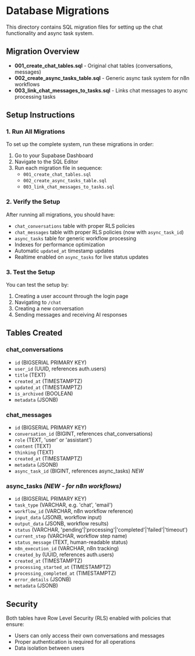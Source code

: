 # Database Migrations

This directory contains SQL migration files for setting up the chat functionality and async task system.

## Migration Overview

- **001_create_chat_tables.sql** - Original chat tables (conversations, messages)
- **002_create_async_tasks_table.sql** - Generic async task system for n8n workflows
- **003_link_chat_messages_to_tasks.sql** - Links chat messages to async processing tasks

## Setup Instructions

### 1. Run All Migrations

To set up the complete system, run these migrations in order:

1. Go to your Supabase Dashboard
2. Navigate to the SQL Editor
3. Run each migration file in sequence:
   - `001_create_chat_tables.sql`
   - `002_create_async_tasks_table.sql` 
   - `003_link_chat_messages_to_tasks.sql`

### 2. Verify the Setup

After running all migrations, you should have:

- `chat_conversations` table with proper RLS policies
- `chat_messages` table with proper RLS policies (now with `async_task_id`)
- `async_tasks` table for generic workflow processing
- Indexes for performance optimization
- Automatic `updated_at` timestamp updates
- Realtime enabled on `async_tasks` for live status updates

### 3. Test the Setup

You can test the setup by:

1. Creating a user account through the login page
2. Navigating to `/chat`
3. Creating a new conversation
4. Sending messages and receiving AI responses

## Tables Created

### chat_conversations
- `id` (BIGSERIAL PRIMARY KEY)
- `user_id` (UUID, references auth.users)
- `title` (TEXT)
- `created_at` (TIMESTAMPTZ)
- `updated_at` (TIMESTAMPTZ)
- `is_archived` (BOOLEAN)
- `metadata` (JSONB)

### chat_messages
- `id` (BIGSERIAL PRIMARY KEY)
- `conversation_id` (BIGINT, references chat_conversations)
- `role` (TEXT, 'user' or 'assistant')
- `content` (TEXT)
- `thinking` (TEXT)
- `created_at` (TIMESTAMPTZ)
- `metadata` (JSONB)
- `async_task_id` (BIGINT, references async_tasks) *NEW*

### async_tasks *(NEW - for n8n workflows)*
- `id` (BIGSERIAL PRIMARY KEY)
- `task_type` (VARCHAR, e.g. 'chat', 'email')
- `workflow_id` (VARCHAR, n8n workflow reference)
- `input_data` (JSONB, workflow input)
- `output_data` (JSONB, workflow results)
- `status` (VARCHAR, 'pending'|'processing'|'completed'|'failed'|'timeout')
- `current_step` (VARCHAR, workflow step name)
- `status_message` (TEXT, human-readable status)
- `n8n_execution_id` (VARCHAR, n8n tracking)
- `created_by` (UUID, references auth.users)
- `created_at` (TIMESTAMPTZ)
- `processing_started_at` (TIMESTAMPTZ)
- `processing_completed_at` (TIMESTAMPTZ)
- `error_details` (JSONB)
- `metadata` (JSONB)

## Security

Both tables have Row Level Security (RLS) enabled with policies that ensure:
- Users can only access their own conversations and messages
- Proper authentication is required for all operations
- Data isolation between users 